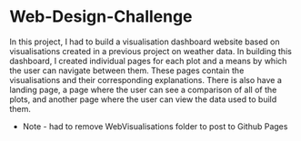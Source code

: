 # Web-Design-Challenge
In this project, I had to build a visualisation dashboard website based on visualisations created in a previous project on weather data. In building this dashboard, I created individual pages for each plot and a means by which the user can navigate between them. These pages contain the visualisations and their corresponding explanations. There is also have a landing page, a page where the user can see a comparison of all of the plots, and another page where the user can view the data used to build them.

- Note - had to remove WebVisualisations folder to post to Github Pages